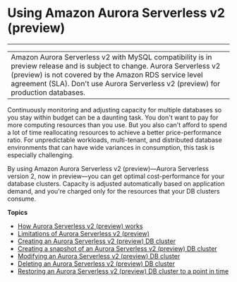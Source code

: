 # Using Amazon Aurora Serverless v2 \(preview\)<a name="aurora-serverless-2"></a>


****  

|  | 
| --- |
| Amazon Aurora Serverless v2 with MySQL compatibility is in preview release and is subject to change\. Aurora Serverless v2 \(preview\) is not covered by the Amazon RDS service level agreement \(SLA\)\. Don't use Aurora Serverless v2 \(preview\) for production databases\. | 

Continuously monitoring and adjusting capacity for multiple databases so you stay within budget can be a daunting task\. You don't want to pay for more computing resources than you use\. But you also can't afford to spend a lot of time reallocating resources to achieve a better price\-performance ratio\. For unpredictable workloads, multi\-tenant, and distributed database environments that can have wide variances in consumption, this task is especially challenging\. 

By using Amazon Aurora Serverless v2 \(preview\)—Aurora Serverless version 2, now in preview—you can get optimal cost\-performance for your database clusters\. Capacity is adjusted automatically based on application demand, and you're charged only for the resources that your DB clusters consume\.

**Topics**
+ [How Aurora Serverless v2 \(preview\) works](aurora-serverless-2.how-it-works.md)
+ [Limitations of Aurora Serverless v2 \(preview\)](aurora-serverless-2.limitations.md)
+ [Creating an Aurora Serverless v2 \(preview\) DB cluster](aurora-serverless-2.create.md)
+ [Creating a snapshot of an Aurora Serverless v2 \(preview\) DB cluster](aurora-serverless-2.create.snapshot.md)
+ [Modifying an Aurora Serverless v2 \(preview\) DB cluster](aurora-serverless-2.modify-db-cluster.md)
+ [Deleting an Aurora Serverless v2 \(preview\) DB cluster](aurora-serverless-2.delete.md)
+ [Restoring an Aurora Serverless v2 \(preview\) DB cluster to a point in time](aurora-serverless-2.restore.md)